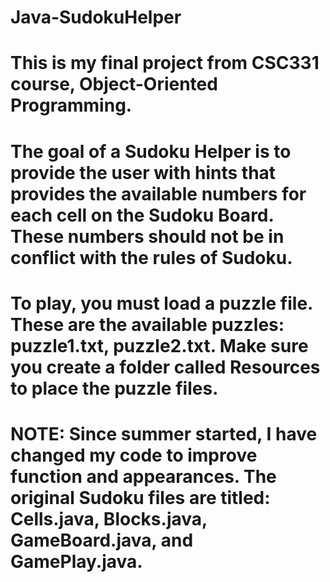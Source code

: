 # Java-SudokuHelper
# This is my final project from CSC331 course, Object-Oriented Programming.
# The goal of a Sudoku Helper is to provide the user with hints that provides the available numbers for each cell on the Sudoku Board. These numbers should not be in conflict with the rules of Sudoku.
# To play, you must load a puzzle file. These are the available puzzles: puzzle1.txt, puzzle2.txt. Make sure you create a folder called Resources to place the puzzle files.
# NOTE: Since summer started, I have changed my code to improve function and appearances. The original Sudoku files are titled: Cells.java, Blocks.java, GameBoard.java, and GamePlay.java.
